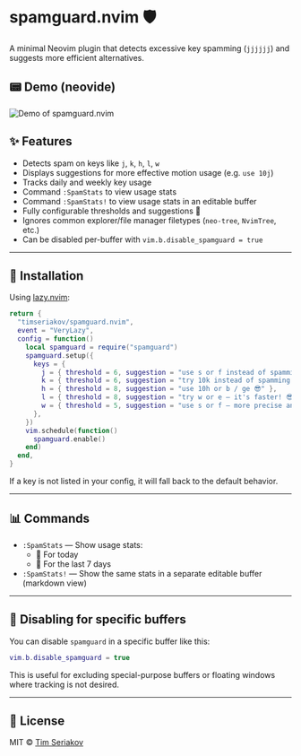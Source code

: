 # spamguard.nvim 🛡️

A minimal Neovim plugin that detects excessive key spamming (`jjjjjj`) and suggests more efficient alternatives.

## 📟️ Demo (neovide)

![Demo of spamguard.nvim](./demo.gif)

## ✨ Features

- Detects spam on keys like `j`, `k`, `h`, `l`, `w`
- Displays suggestions for more effective motion usage (e.g. `use 10j`)
- Tracks daily and weekly key usage
- Command `:SpamStats` to view usage stats
- Command `:SpamStats!` to view usage stats in an editable buffer
- Fully configurable thresholds and suggestions 🌟
- Ignores common explorer/file manager filetypes (`neo-tree`, `NvimTree`, etc.)
- Can be disabled per-buffer with `vim.b.disable_spamguard = true`

---

## 🚀 Installation

Using [lazy.nvim](https://github.com/folke/lazy.nvim):

```lua
return {
  "timseriakov/spamguard.nvim",
  event = "VeryLazy",
  config = function()
    local spamguard = require("spamguard")
    spamguard.setup({
      keys = {
        j = { threshold = 6, suggestion = "use s or f instead of spamming jjjj 😎" },
        k = { threshold = 6, suggestion = "try 10k instead of spamming kkkk 😎" },
        h = { threshold = 8, suggestion = "use 10h or b / ge 😎" },
        l = { threshold = 8, suggestion = "try w or e — it's faster! 😎" },
        w = { threshold = 5, suggestion = "use s or f — more precise and quicker! 😎" },
      },
    })
    vim.schedule(function()
      spamguard.enable()
    end)
  end,
}
```

If a key is not listed in your config, it will fall back to the default behavior.

---

## 📊 Commands

- `:SpamStats` — Show usage stats:
  - 📅 For today
  - 🏓️ For the last 7 days
- `:SpamStats!` — Show the same stats in a separate editable buffer (markdown view)

---

## 🧠 Disabling for specific buffers

You can disable `spamguard` in a specific buffer like this:

```lua
vim.b.disable_spamguard = true
```

This is useful for excluding special-purpose buffers or floating windows where tracking is not desired.

---

## 📄 License

MIT © [Tim Seriakov](https://github.com/timseriakov)
